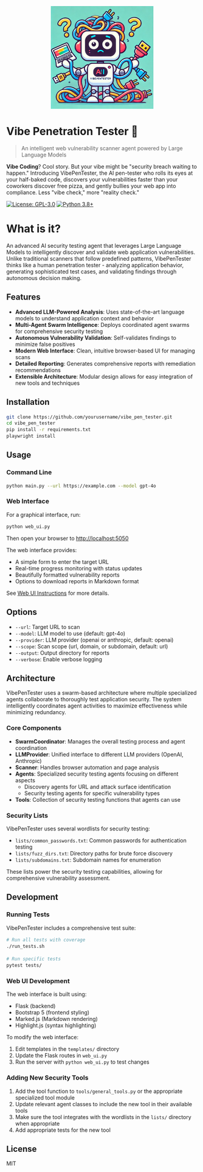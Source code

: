 <p align="center">
  <img src="logo.webp" alt="Vibe tester Logo" width="270"/>
</p>


# Vibe Penetration Tester  🎯
> An intelligent web vulnerability scanner agent powered by Large Language Models

**Vibe Coding**? Cool story. But your vibe might be "security breach waiting to happen." Introducing VibePenTester, the AI pen-tester who rolls its eyes at your half-baked code, discovers your vulnerabilities faster than your coworkers discover free pizza, and gently bullies your web app into compliance. Less "vibe check," more "reality check."

[![License: GPL-3.0](https://img.shields.io/badge/License-GPL%203.0-blue.svg)](https://www.gnu.org/licenses/gpl-3.0)
[![Python 3.8+](https://img.shields.io/badge/python-3.8+-blue.svg)](https://www.python.org/downloads/)

# What is it? 

An advanced AI security testing agent that leverages Large Language Models to intelligently discover and validate web application vulnerabilities. Unlike traditional scanners that follow predefined patterns, VibePenTester thinks like a human penetration tester - analyzing application behavior, generating sophisticated test cases, and validating findings through autonomous decision making.

## Features

- **Advanced LLM-Powered Analysis**: Uses state-of-the-art language models to understand application context and behavior
- **Multi-Agent Swarm Intelligence**: Deploys coordinated agent swarms for comprehensive security testing
- **Autonomous Vulnerability Validation**: Self-validates findings to minimize false positives
- **Modern Web Interface**: Clean, intuitive browser-based UI for managing scans
- **Detailed Reporting**: Generates comprehensive reports with remediation recommendations
- **Extensible Architecture**: Modular design allows for easy integration of new tools and techniques

## Installation

```bash
git clone https://github.com/yourusername/vibe_pen_tester.git
cd vibe_pen_tester
pip install -r requirements.txt
playwright install
```

## Usage

### Command Line

```bash
python main.py --url https://example.com --model gpt-4o
```

### Web Interface

For a graphical interface, run:

```bash
python web_ui.py
```

Then open your browser to [http://localhost:5050](http://localhost:5050)

The web interface provides:
- A simple form to enter the target URL
- Real-time progress monitoring with status updates
- Beautifully formatted vulnerability reports
- Options to download reports in Markdown format

See [Web UI Instructions](README_WEB_UI.md) for more details.

## Options

- `--url`: Target URL to scan
- `--model`: LLM model to use (default: gpt-4o)
- `--provider`: LLM provider (openai or anthropic, default: openai)
- `--scope`: Scan scope (url, domain, or subdomain, default: url)
- `--output`: Output directory for reports
- `--verbose`: Enable verbose logging

## Architecture

VibePenTester uses a swarm-based architecture where multiple specialized agents collaborate to thoroughly test application security. The system intelligently coordinates agent activities to maximize effectiveness while minimizing redundancy.

### Core Components

- **SwarmCoordinator**: Manages the overall testing process and agent coordination
- **LLMProvider**: Unified interface to different LLM providers (OpenAI, Anthropic)
- **Scanner**: Handles browser automation and page analysis
- **Agents**: Specialized security testing agents focusing on different aspects
  - Discovery agents for URL and attack surface identification
  - Security testing agents for specific vulnerability types
- **Tools**: Collection of security testing functions that agents can use

### Security Lists

VibePenTester uses several wordlists for security testing:

- `lists/common_passwords.txt`: Common passwords for authentication testing
- `lists/fuzz_dirs.txt`: Directory paths for brute force discovery
- `lists/subdomains.txt`: Subdomain names for enumeration

These lists power the security testing capabilities, allowing for comprehensive vulnerability assessment.

## Development

### Running Tests

VibePenTester includes a comprehensive test suite:

```bash
# Run all tests with coverage
./run_tests.sh

# Run specific tests
pytest tests/
```

### Web UI Development

The web interface is built using:
- Flask (backend)
- Bootstrap 5 (frontend styling)
- Marked.js (Markdown rendering)
- Highlight.js (syntax highlighting)

To modify the web interface:
1. Edit templates in the `templates/` directory
2. Update the Flask routes in `web_ui.py`
3. Run the server with `python web_ui.py` to test changes

### Adding New Security Tools

1. Add the tool function to `tools/general_tools.py` or the appropriate specialized tool module
2. Update relevant agent classes to include the new tool in their available tools
3. Make sure the tool integrates with the wordlists in the `lists/` directory when appropriate
4. Add appropriate tests for the new tool

## License

MIT
